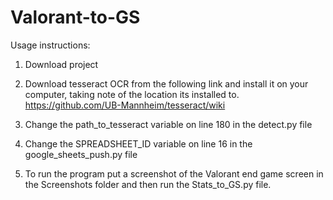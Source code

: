# Valorant-to-GS

Usage instructions:

1. Download project

2. Download tesseract OCR from the following link and install it on your computer, taking note of the location its installed to. https://github.com/UB-Mannheim/tesseract/wiki

3. Change the path_to_tesseract variable on line 180 in the detect.py file

4. Change the SPREADSHEET_ID variable on line 16 in the google_sheets_push.py file

5. To run the program put a screenshot of the Valorant end game screen in the Screenshots folder and then run the Stats_to_GS.py file.
